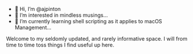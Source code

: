 - 👋 Hi, I’m @ajpinton
- 👀 I’m interested in mindless musings...
- 🌱 I’m currently learning shell scripting as it applies to macOS Management...


<!---
ajpinton/ajpinton is a ✨ special ✨ repository because its `README.md` (this file) appears on your GitHub profile.
You can click the Preview link to take a look at your changes.
--->

Welcome to my seldomly updated, and rarely informative space. I will from time to time toss things I find useful up here.

